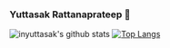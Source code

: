 ### Yuttasak Rattanaprateep 👋


![inyuttasak's github stats](https://github-readme-stats.vercel.app/api?username=inyuttasak&show_icons=true&theme=onedark&hide=stars,issues)
[![Top Langs](https://github-readme-stats.vercel.app/api/top-langs/?username=inyuttasak&layout=compact&theme=onedark)](https://github.com/anuraghazra/github-readme-stats)

